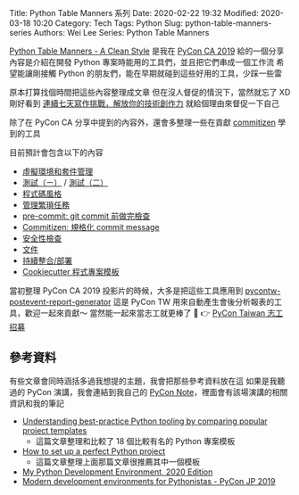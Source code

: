 Title: Python Table Manners 系列
Date: 2020-02-22 19:32
Modified: 2020-03-18 10:20
Category: Tech
Tags: Python
Slug: python-table-manners-series
Authors: Wei Lee
Series: Python Table Manners

<!--more-->

[Python Table Manners - A Clean Style](https://speakerdeck.com/leew/python-table-manners-a-clean-style-at-pycon-ca-2019) 是我在 [PyCon CA 2019]({filename}/posts/tech/2019/07-pycon-ca-2019.md) 給的一個分享
內容是介紹在開發 Python 專案時能用的工具們，並且把它們串成一個工作流
希望能讓剛接觸 Python 的朋友們，能在早期就碰到這些好用的工具，少踩一些雷

原本打算找個時間把這些內容整理成文章
但在沒人督促的情況下，當然就忘了 XD
剛好看到 [連續七天寫作挑戰，解放你的技術創作力](https://www.accupass.com/event/2001190943344186137000)
就給個理由來督促一下自己

除了在 PyCon CA 分享中提到的內容外，還會多整理一些在貢獻 [commitizen](https://github.com/commitizen-tools/commitizen) 學到的工具

目前預計會包含以下的內容

* [虛擬環境和套件管理]({filename}/posts/tech/2020/05-python-table-manners-dependency-management.md)
* [測試（ㄧ）]({filename}/posts/tech/2020/06-python-table-manners-test-1.md) / [測試（二）]({filename}/posts/tech/2020/07-python-table-manners-test-2.md)
* [程式碼風格]({filename}/posts/tech/2020/08-python-table-manners-coding-style.md)
* [管理繁瑣任務]({filename}/posts/tech/2020/09-python-table-manners-manage-trivial-task.md)
* [pre-commit: git commit 前做完檢查]({filename}/posts/tech/2020/10-python-table-manners-pre-commit.md)
* [Commitizen: 規格化 commit message]({filename}/posts/tech/2020/11-python-table-manners-commitizen.md)
* [安全性檢查]({filename}/posts/tech/2020/12-python-table-manners-security.md)
* [文件]({filename}/posts/tech/2020/13-python-table-manners-documentation.md)
* [持續整合/部署]({filename}/posts/tech/2020/19-python-table-manners-continous-intergration.md)
* [Cookiecutter 程式專案模板]({filename}/posts/tech/2021/1-pytnon-table-manners-project-template.md)

當初整理 PyCon CA 2019 投影片的時候，大多是把這些工具應用到 [pycontw-postevent-report-generator](https://github.com/pycontw/pycontw-postevent-report-generator)
這是 PyCon TW 用來自動產生會後分析報表的工具，歡迎一起來貢獻～
當然能一起來當志工就更棒了 🎉
👉 [PyCon Taiwan 志工招募](https://docs.google.com/forms/d/e/1FAIpQLSe6whkZAEZD10LlPQuSWRYsshySoNR_pux8grGZ0OgmOIkQ3g/viewform)

## 參考資料
有些文章會同時涵括多過我想提的主題，我會把那些參考資料放在這
如果是我聽過的 PyCon 演講，我會連結到我自己的 [PyCon Note](https://wei-lee.me/pycon-note/)，裡面會有該場演講的相關資訊和我的筆記

* [Understanding best-practice Python tooling by comparing popular project templates](https://medium.com/@jonas.r.kemper/understanding-best-practice-python-tooling-by-comparing-popular-project-templates-6eba49229106)
    * 這篇文章整理和比較了 18 個比較有名的 Python 專案模板
* [How to set up a perfect Python project](https://sourcery.ai/blog/python-best-practices/)
    * 這篇文章整理上面那篇文章很推薦其中一個模板
* [My Python Development Environment, 2020 Edition](https://jacobian.org/2019/nov/11/python-environment-2020/)
* [Modern development environments for Pythonistas - PyCon JP 2019](https://wei-lee.me/pycon-note/posts/pycon-jp-2019/2019/10/modern-development-environments-for-pythonistas/)
